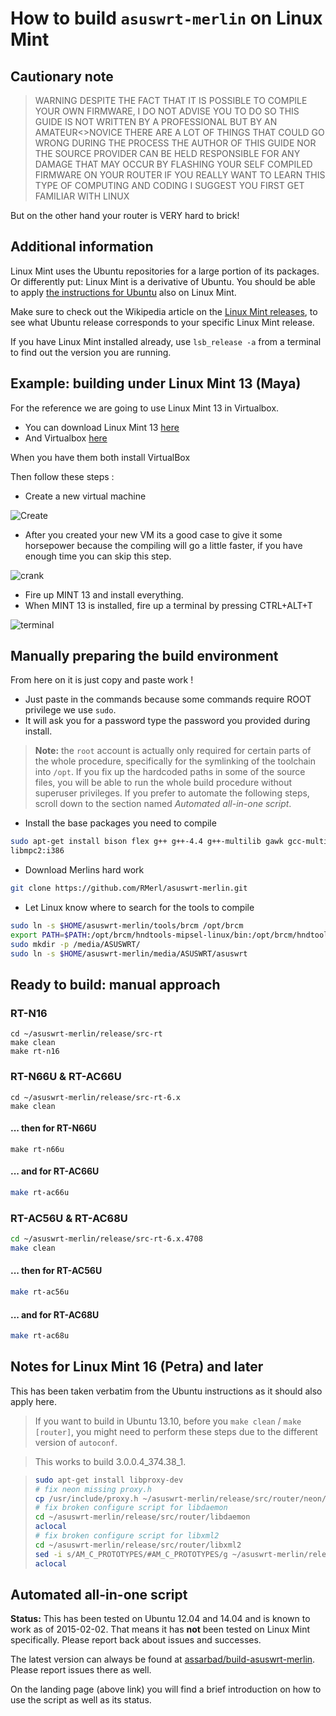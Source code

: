 # How to build `asuswrt-merlin` on Linux Mint

## Cautionary note

> WARNING DESPITE THE FACT THAT IT IS POSSIBLE TO COMPILE YOUR OWN FIRMWARE,
> I DO NOT ADVISE YOU TO DO SO
> THIS GUIDE IS NOT WRITTEN BY A PROFESSIONAL BUT BY AN AMATEUR<>NOVICE
> THERE ARE A LOT OF THINGS THAT COULD GO WRONG DURING THE PROCESS
> THE AUTHOR OF THIS GUIDE NOR THE SOURCE PROVIDER CAN BE HELD RESPONSIBLE FOR ANY DAMAGE THAT MAY OCCUR BY 
> FLASHING YOUR SELF COMPILED FIRMWARE ON YOUR ROUTER
> IF YOU REALLY WANT TO LEARN THIS TYPE OF COMPUTING AND CODING I SUGGEST YOU FIRST GET FAMILIAR WITH LINUX

But on the other hand your router is VERY hard to brick!

## Additional information

Linux Mint uses the Ubuntu repositories for a large portion of its packages. Or differently put: Linux Mint is a derivative of Ubuntu. You should be able to apply [the instructions for Ubuntu](https://github.com/RMerl/asuswrt-merlin/wiki/Compile-Firmware-from-source-using-Ubuntu) also on Linux Mint.

Make sure to check out the Wikipedia article on the [Linux Mint releases](http://en.wikipedia.org/wiki/List_of_Linux_Mint_releases), to see what Ubuntu release corresponds to your specific Linux Mint release.

If you have Linux Mint installed already, use `lsb_release -a` from a terminal to find out the version you are running.

## Example: building under Linux Mint 13 (Maya)

For the reference we are going to use Linux Mint 13 in Virtualbox.

* You can download Linux Mint 13 [here](http://www.linuxmint.com/download.php)
* And Virtualbox [here](https://www.virtualbox.org/wiki/Downloads)

When you have them both install VirtualBox

Then follow these steps :

* Create a new virtual machine 

![Create](http://members.home.nl/frits.pruymboom/Compile%20with%20linux%20mint/1.png)


* After you created your new VM its a good case to give it some horsepower because the compiling will go a little faster, if you have enough time you can skip this step.

![crank](http://members.home.nl/frits.pruymboom/Compile%20with%20linux%20mint/Crank.png)

* Fire up MINT 13 and install everything.
* When MINT 13 is installed, fire up a terminal by pressing CTRL+ALT+T

![terminal](http://members.home.nl/frits.pruymboom/Compile%20with%20linux%20mint/terminal.png)

## Manually preparing the build environment

From here on it is just copy and paste work !

* Just paste in the commands because some commands require ROOT privilege we use `sudo`.
* It will ask you for a password type the password you provided during install.  

> **Note:** the `root` account is actually only required for certain parts of the whole procedure, specifically for the symlinking of the toolchain into `/opt`. If you fix up the hardcoded paths in some of the source files, you will be able to run the whole build procedure without superuser privileges. If you prefer to automate the following steps, scroll down to the section named *Automated all-in-one script*.

* Install the base packages you need to compile

```bash
sudo apt-get install bison flex g++ g++-4.4 g++-multilib gawk gcc-multilib gconf-editor gitk lib32z1-dev libncurses5 libncurses5-dev libstdc++6-4.4-dev libtool m4 pkg-config zlib1g-dev gperf lib32z1-dev libelf1:i386
libmpc2:i386
```

* Download Merlins hard work

```bash
git clone https://github.com/RMerl/asuswrt-merlin.git
```

* Let Linux know where to search for the tools to compile

```bash
sudo ln -s $HOME/asuswrt-merlin/tools/brcm /opt/brcm
export PATH=$PATH:/opt/brcm/hndtools-mipsel-linux/bin:/opt/brcm/hndtools-mipsel-uclibc/bin
sudo mkdir -p /media/ASUSWRT/
sudo ln -s $HOME/asuswrt-merlin/media/ASUSWRT/asuswrt
```

## Ready to build: manual approach

### RT-N16

```
cd ~/asuswrt-merlin/release/src-rt
make clean
make rt-n16
```

### RT-N66U & RT-AC66U

```
cd ~/asuswrt-merlin/release/src-rt-6.x
make clean
```

#### ... then for RT-N66U

```
make rt-n66u
```

#### ... and for RT-AC66U

```bash
make rt-ac66u
```

### RT-AC56U & RT-AC68U

```bash
cd ~/asuswrt-merlin/release/src-rt-6.x.4708
make clean
```

#### ... then for RT-AC56U

```bash
make rt-ac56u
```
#### ... and for RT-AC68U

```bash
make rt-ac68u
```

## Notes for Linux Mint 16 (Petra) and later

This has been taken verbatim from the Ubuntu instructions as it should also apply here.

> If you want to build in Ubuntu 13.10, before you `make clean` / `make [router]`, you might need to perform these steps due to the different version of `autoconf`.

> This works to build 3.0.0.4_374.38_1.

> ```bash
> sudo apt-get install libproxy-dev
> # fix neon missing proxy.h
> cp /usr/include/proxy.h ~/asuswrt-merlin/release/src/router/neon/
> # fix broken configure script for libdaemon
> cd ~/asuswrt-merlin/release/src/router/libdaemon
> aclocal
> # fix broken configure script for libxml2
> cd ~/asuswrt-merlin/release/src/router/libxml2
> sed -i s/AM_C_PROTOTYPES/#AM_C_PROTOTYPES/g ~/asuswrt-merlin/release/src/router/libxml2/configure.in
> aclocal
> ```

## Automated all-in-one script

**Status:** This has been tested on Ubuntu 12.04 and 14.04 and is known to work as of 2015-02-02. That means it has **not** been tested on Linux Mint specifically. Please report back about issues and successes.

The latest version can always be found at [assarbad/build-asuswrt-merlin](https://github.com/assarbad/build-asuswrt-merlin). Please report issues there as well.

On the landing page (above link) you will find a brief introduction on how to use the script as well as its status.